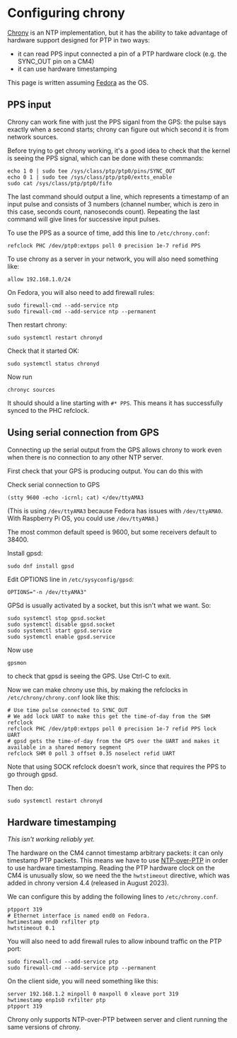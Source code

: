 # Configuring chrony

[Chrony](https://chrony-project.org/) is an NTP implementation, but it has the ability to take advantage of hardware support designed for PTP in two ways:

- it can read PPS input connected a pin of a PTP hardware clock (e.g. the SYNC_OUT pin on a CM4)
- it can use hardware timestamping

This page is written assuming [Fedora](fedora.md) as the OS.

## PPS input

Chrony can work fine with just the PPS siganl from the GPS: the pulse says exactly when a second starts; chrony can figure out which second it is from network sources.

Before trying to get chrony working, it's a good idea to check that the kernel is seeing the PPS signal, which can be done
with these commands:

```
echo 1 0 | sudo tee /sys/class/ptp/ptp0/pins/SYNC_OUT
echo 0 1 | sudo tee /sys/class/ptp/ptp0/extts_enable
sudo cat /sys/class/ptp/ptp0/fifo
```

The last command should output a line, which represents a timestamp of an input pulse and consists of 3 numbers (channel number, which is zero in this case, seconds count, nanoseconds count). Repeating the last command will give lines for successive input pulses.

To use the PPS as a source of time, add this line to `/etc/chrony.conf`:

```
refclock PHC /dev/ptp0:extpps poll 0 precision 1e-7 refid PPS
```

To use chrony as a server in your network, you will also need something like:

```
allow 192.168.1.0/24
```

On Fedora, you will also need to add firewall rules:

```
sudo firewall-cmd --add-service ntp
sudo firewall-cmd --add-service ntp --permanent
```

Then restart chrony:

```
sudo systemctl restart chronyd
```


Check that it started OK:

```
sudo systemctl status chronyd
```

Now run

```
chronyc sources
```

It should should a line starting with `#* PPS`. This means it has successfully synced to the PHC refclock.

## Using serial connection from GPS

Connecting up the serial output from the GPS allows chrony to work even when there is no connection to any other NTP server.

First check that your GPS is producing output. You can do this with

Check serial connection to GPS

```
(stty 9600 -echo -icrnl; cat) </dev/ttyAMA3
```

(This is using `/dev/ttyAMA3` because Fedora has issues with `/dev/ttyAMA0`. With Raspberry Pi OS, you could use `/dev/ttyAMA0`.)

The most common default speed is 9600, but some receivers default to 38400.

Install gpsd:

```
sudo dnf install gpsd
```

Edit OPTIONS line in `/etc/sysyconfig/gpsd`:

```
OPTIONS="-n /dev/ttyAMA3"
```


GPSd is usually activated by a socket, but this isn't what we want. So:

```
sudo systemctl stop gpsd.socket
sudo systemctl disable gpsd.socket
sudo systemctl start gpsd.service
sudo systemctl enable gpsd.service
```

Now use

```
gpsmon
```

to check that gpsd is seeing the GPS. Use Ctrl-C to exit.

Now we can make chrony use this, by making the refclocks in `/etc/chrony/chrony.conf` look like this:

```
# Use time pulse connected to SYNC_OUT
# We add lock UART to make this get the time-of-day from the SHM refclock
refclock PHC /dev/ptp0:extpps poll 0 precision 1e-7 refid PPS lock UART
# gpsd gets the time-of-day from the GPS over the UART and makes it available in a shared memory segment
refclock SHM 0 poll 3 offset 0.35 noselect refid UART
```

Note that using SOCK refclock doesn't work, since that requires the PPS to go through gpsd.

Then do:

```
sudo systemctl restart chronyd
```

## Hardware timestamping

*This isn't working reliably yet.*

The hardware on the CM4 cannot timestamp arbitrary packets: it can only timestamp PTP packets.
This means we have to use [NTP-over-PTP](https://datatracker.ietf.org/doc/draft-ietf-ntp-over-ptp/) in order to use hardware timestamping.
Reading the PTP hardware clock on the CM4 is unusually slow, so we need the
the `hwtstimeout` directive, which was added in chrony version 4.4 (released in August 2023).

We can configure this by adding the following lines to `/etc/chrony.conf`.

```
ptpport 319
# Ethernet interface is named end0 on Fedora.
hwtimestamp end0 rxfilter ptp
hwtstimeout 0.1
```

You will also need to add firewall rules to allow inbound traffic on the PTP port:

```
sudo firewall-cmd --add-service ptp
sudo firewall-cmd --add-service ptp --permanent
```

On the client side, you will need something like this:

```
server 192.168.1.2 minpoll 0 maxpoll 0 xleave port 319
hwtimestamp enp1s0 rxfilter ptp
ptpport 319
```

Chrony only supports NTP-over-PTP between server and client running the same versions of chrony.





